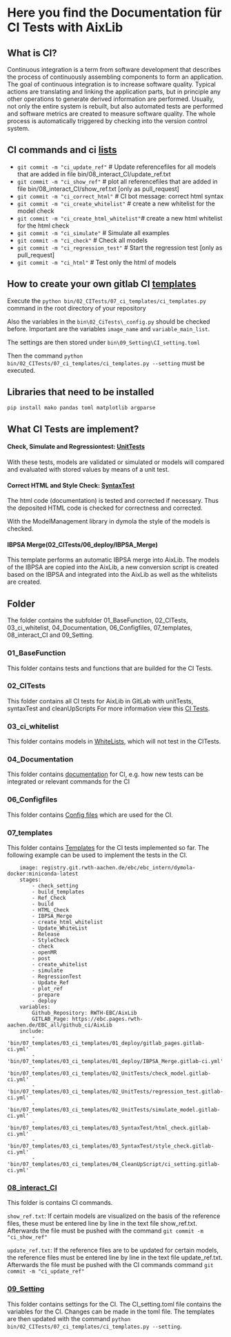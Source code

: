 # Here you find the Documentation für CI Tests with AixLib
## What is CI?

Continuous integration is a term from software development that describes the process of continuously assembling components to form an application. 
The goal of continuous integration is to increase software quality.
Typical actions are translating and linking the application parts, but in principle any other operations to generate derived information are performed. 
Usually, not only the entire system is rebuilt, but also automated tests are performed and software metrics are created to measure software quality. 
The whole process is automatically triggered by checking into the version control system.


## CI commands and ci [lists](08_interact_CI)

- `git commit -m "ci_update_ref"` 			# Update referencefiles for all models that are added in file bin/08_interact_CI/update_ref.txt  
- `git commit -m "ci_show_ref"`	  			# plot all referencefiles that are added in file bin/08_interact_CI/show_ref.txt [only as pull_request]
- `git commit -m "ci_correct_html"`     	# CI bot message: correct html syntax
- `git commit -m "ci_create_whitelist"` 	# create a new whitelist for the model check
- `git commit -m "ci_create_html_whitelist"`# create a new html whitelist for the html check
- `git commit -m "ci_simulate"` 	  		# Simulate all examples
- `git commit -m "ci_check"` 		  		# Check all models
- `git commit -m "ci_regression_test"` 		# Start the regression test [only as pull_request]
- `git commit -m "ci_html"` 				# Test only the html of models

## How to create your own gitlab CI [templates](02_CITests\07_ci_templates)

Execute the `python bin/02_CITests/07_ci_templates/ci_templates.py` command in the root directory of your repository

Also the variables in the `bin\02_CiTests\_config.py` should be checked before. Important are the variables `image_name` and `variable_main_list`.

The settings are then stored under `bin\09_Setting\CI_setting.toml`

Then the command `python bin/02_CITests/07_ci_templates/ci_templates.py --setting` must be executed.

## Libraries that need to be installed
`pip install mako pandas toml matplotlib argparse`
  

## What CI Tests are implement?
#### Check, Simulate and Regressiontest: [UnitTests](02_CITests/02_UnitTests)

With these tests, models are validated or simulated or models will  compared and evaluated with stored values by means of a unit test.

#### Correct HTML and Style Check: [SyntaxTest](02_CITests/03_SyntaxTests)

The html code (documentation) is tested and corrected if necessary. Thus the deposited HTML code is checked for correctness and corrected.

With the ModelManagement library in dymola the style of the models is checked. 

#### IBPSA Merge(02_CITests/06_deploy/IBPSA_Merge)
This template performs an automatic IBPSA merge into AixLib. The models of the IBPSA are copied into the AixLib, a new conversion script is created based on the IBPSA and integrated into the AixLib as well as the whitelists are created.

## Folder 
The folder contains the subfolder 01_BaseFunction, 02_CITests, 03_ci_whitelist, 04_Documentation, 06_Configfiles, 07_templates, 08_interact_CI and 09_Setting. 

### 01_BaseFunction
This folder contains tests and functions that are builded for the CI Tests. 

### 02_CITests
This folder contains all CI tests for AixLib in GitLab with unitTests, syntaxTest and cleanUpScripts
For more information view this [CI Tests](02_CITests).

### 03_ci_whitelist
This folder contains models in [WhiteLists](03_ci_whitelist), which will not test in the CITests.

### 04_Documentation
This folder contains [documentation](04_Documentation) for CI, e.g. how new tests can be integrated or relevant commands for the CI 

### 06_Configfiles

This folder contains [Config files](06_Configfiles) which are used for the CI. 

### 07_templates
This folder contains [Templates](07_templates/03_ci_templates) for the CI tests implemented so far. The following example can be used to implement the tests in the CI. 
			
		image: registry.git.rwth-aachen.de/ebc/ebc_intern/dymola-docker:miniconda-latest
		stages:
			- check_setting
			- build_templates
			- Ref_Check
			- build
			- HTML_Check
			- IBPSA_Merge
			- create_html_whitelist
			- Update_WhiteList
			- Release
			- StyleCheck
			- check
			- openMR
			- post
			- create_whitelist
			- simulate
			- RegressionTest
			- Update_Ref
			- plot_ref
			- prepare
			- deploy
		variables:
			Github_Repository: RWTH-EBC/AixLib
			GITLAB_Page: https://ebc.pages.rwth-aachen.de/EBC_all/github_ci/AixLib
		include:
			- 'bin/07_templates/03_ci_templates/01_deploy/gitlab_pages.gitlab-ci.yml'  
			- 'bin/07_templates/03_ci_templates/01_deploy/IBPSA_Merge.gitlab-ci.yml'  
			- 'bin/07_templates/03_ci_templates/02_UnitTests/check_model.gitlab-ci.yml'  
			- 'bin/07_templates/03_ci_templates/02_UnitTests/regression_test.gitlab-ci.yml'  
			- 'bin/07_templates/03_ci_templates/02_UnitTests/simulate_model.gitlab-ci.yml'  
			- 'bin/07_templates/03_ci_templates/03_SyntaxTest/html_check.gitlab-ci.yml'  
			- 'bin/07_templates/03_ci_templates/03_SyntaxTest/style_check.gitlab-ci.yml' 
			- 'bin/07_templates/03_ci_templates/04_CleanUpScript/ci_setting.gitlab-ci.yml'

### [08_interact_CI](08_interact_CI)

This folder is contains CI commands. 

`show_ref.txt`: If certain models are visualized on the basis of the reference files, these must be entered line by line in the text file show_ref.txt. Afterwards the file must be pushed with the command `git commit -m "ci_show_ref"`
 
`update_ref.txt`: If the reference files are to be updated for certain models, the reference files must be entered line by line in the text file update_ref.txt. Afterwards the file must be pushed with the CI commands command `git commit -m "ci_update_ref"`

### [09_Setting](09_Setting)

This folder contains settings for the CI. The CI_setting.toml file contains the variables for the CI. Changes can be made in the toml file. The templates are then updated with the command `python bin/02_CITests/07_ci_templates/ci_templates.py --setting`.
